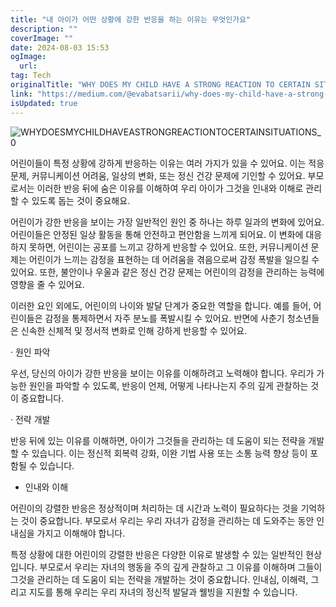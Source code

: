 ```yaml
---
title: "내 아이가 어떤 상황에 강한 반응을 하는 이유는 무엇인가요"
description: ""
coverImage: ""
date: 2024-08-03 15:53
ogImage: 
  url: 
tag: Tech
originalTitle: "WHY DOES MY CHILD HAVE A STRONG REACTION TO CERTAIN SITUATIONS"
link: "https://medium.com/@evabatsarii/why-does-my-child-have-a-strong-reaction-to-certain-situations-95d12a61df3d"
isUpdated: true
---
```






![WHYDOESMYCHILDHAVEASTRONGREACTIONTOCERTAINSITUATIONS_0](/assets/img/WHYDOESMYCHILDHAVEASTRONGREACTIONTOCERTAINSITUATIONS_0.png)

어린이들이 특정 상황에 강하게 반응하는 이유는 여러 가지가 있을 수 있어요. 이는 적응 문제, 커뮤니케이션 어려움, 일상의 변화, 또는 정신 건강 문제에 기인할 수 있어요. 부모로서는 이러한 반응 뒤에 숨은 이유를 이해하여 우리 아이가 그것을 인내와 이해로 관리할 수 있도록 돕는 것이 중요해요.

어린이가 강한 반응을 보이는 가장 일반적인 원인 중 하나는 하루 일과의 변화에 있어요. 어린이들은 안정된 일상 활동을 통해 안전하고 편안함을 느끼게 되어요. 이 변화에 대응하지 못하면, 어린이는 공포를 느끼고 강하게 반응할 수 있어요. 또한, 커뮤니케이션 문제는 어린이가 느끼는 감정을 표현하는 데 어려움을 겪음으로써 감정 폭발을 일으킬 수 있어요. 또한, 불안이나 우울과 같은 정신 건강 문제는 어린이의 감정을 관리하는 능력에 영향을 줄 수 있어요.

이러한 요인 외에도, 어린이의 나이와 발달 단계가 중요한 역할을 합니다. 예를 들어, 어린이들은 감정을 통제하면서 자주 분노를 폭발시킬 수 있어요. 반면에 사춘기 청소년들은 신속한 신체적 및 정서적 변화로 인해 강하게 반응할 수 있어요.

<div class="content-ad"></div>

· 원인 파악

우선, 당신의 아이가 강한 반응을 보이는 이유를 이해하려고 노력해야 합니다. 우리가 가능한 원인을 파악할 수 있도록, 반응이 언제, 어떻게 나타나는지 주의 깊게 관찰하는 것이 중요합니다.

· 전략 개발

반응 뒤에 있는 이유를 이해하면, 아이가 그것들을 관리하는 데 도움이 되는 전략을 개발할 수 있습니다. 이는 정신적 회복력 강화, 이완 기법 사용 또는 소통 능력 향상 등이 포함될 수 있습니다.

<div class="content-ad"></div>

- 인내와 이해

어린이의 강렬한 반응은 정상적이며 처리하는 데 시간과 노력이 필요하다는 것을 기억하는 것이 중요합니다. 부모로서 우리는 우리 자녀가 감정을 관리하는 데 도와주는 동안 인내심을 가지고 이해해야 합니다.

특정 상황에 대한 어린이의 강렬한 반응은 다양한 이유로 발생할 수 있는 일반적인 현상입니다. 부모로서 우리는 자녀의 행동을 주의 깊게 관찰하고 그 이유를 이해하며 그들이 그것을 관리하는 데 도움이 되는 전략을 개발하는 것이 중요합니다. 인내심, 이해력, 그리고 지도를 통해 우리는 우리 자녀의 정신적 발달과 웰빙을 지원할 수 있습니다.
